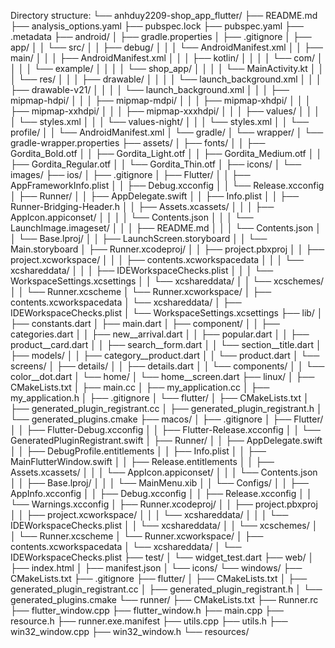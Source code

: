 Directory structure:
└── anhduy2209-shop_app_flutter/
    ├── README.md
    ├── analysis_options.yaml
    ├── pubspec.lock
    ├── pubspec.yaml
    ├── .metadata
    ├── android/
    │   ├── gradle.properties
    │   ├── .gitignore
    │   ├── app/
    │   │   └── src/
    │   │       ├── debug/
    │   │       │   └── AndroidManifest.xml
    │   │       ├── main/
    │   │       │   ├── AndroidManifest.xml
    │   │       │   ├── kotlin/
    │   │       │   │   └── com/
    │   │       │   │       └── example/
    │   │       │   │           └── shop_app/
    │   │       │   │               └── MainActivity.kt
    │   │       │   └── res/
    │   │       │       ├── drawable/
    │   │       │       │   └── launch_background.xml
    │   │       │       ├── drawable-v21/
    │   │       │       │   └── launch_background.xml
    │   │       │       ├── mipmap-hdpi/
    │   │       │       ├── mipmap-mdpi/
    │   │       │       ├── mipmap-xhdpi/
    │   │       │       ├── mipmap-xxhdpi/
    │   │       │       ├── mipmap-xxxhdpi/
    │   │       │       ├── values/
    │   │       │       │   └── styles.xml
    │   │       │       └── values-night/
    │   │       │           └── styles.xml
    │   │       └── profile/
    │   │           └── AndroidManifest.xml
    │   └── gradle/
    │       └── wrapper/
    │           └── gradle-wrapper.properties
    ├── assets/
    │   ├── fonts/
    │   │   ├── Gordita_Bold.otf
    │   │   ├── Gordita_Light.otf
    │   │   ├── Gordita_Medium.otf
    │   │   ├── Gordita_Regular.otf
    │   │   └── Gordita_Thin.otf
    │   ├── icons/
    │   └── images/
    ├── ios/
    │   ├── .gitignore
    │   ├── Flutter/
    │   │   ├── AppFrameworkInfo.plist
    │   │   ├── Debug.xcconfig
    │   │   └── Release.xcconfig
    │   ├── Runner/
    │   │   ├── AppDelegate.swift
    │   │   ├── Info.plist
    │   │   ├── Runner-Bridging-Header.h
    │   │   ├── Assets.xcassets/
    │   │   │   ├── AppIcon.appiconset/
    │   │   │   │   └── Contents.json
    │   │   │   └── LaunchImage.imageset/
    │   │   │       ├── README.md
    │   │   │       └── Contents.json
    │   │   └── Base.lproj/
    │   │       ├── LaunchScreen.storyboard
    │   │       └── Main.storyboard
    │   ├── Runner.xcodeproj/
    │   │   ├── project.pbxproj
    │   │   ├── project.xcworkspace/
    │   │   │   ├── contents.xcworkspacedata
    │   │   │   └── xcshareddata/
    │   │   │       ├── IDEWorkspaceChecks.plist
    │   │   │       └── WorkspaceSettings.xcsettings
    │   │   └── xcshareddata/
    │   │       └── xcschemes/
    │   │           └── Runner.xcscheme
    │   └── Runner.xcworkspace/
    │       ├── contents.xcworkspacedata
    │       └── xcshareddata/
    │           ├── IDEWorkspaceChecks.plist
    │           └── WorkspaceSettings.xcsettings
    ├── lib/
    │   ├── constants.dart
    │   ├── main.dart
    │   ├── component/
    │   │   ├── categories.dart
    │   │   ├── new__arrival.dart
    │   │   ├── popular.dart
    │   │   ├── product__card.dart
    │   │   ├── search__form.dart
    │   │   └── section__title.dart
    │   ├── models/
    │   │   ├── category__product.dart
    │   │   └── product.dart
    │   └── screens/
    │       ├── details/
    │       │   ├── details.dart
    │       │   └── components/
    │       │       └── color__dot.dart
    │       └── home/
    │           └── home__screen.dart
    ├── linux/
    │   ├── CMakeLists.txt
    │   ├── main.cc
    │   ├── my_application.cc
    │   ├── my_application.h
    │   ├── .gitignore
    │   └── flutter/
    │       ├── CMakeLists.txt
    │       ├── generated_plugin_registrant.cc
    │       ├── generated_plugin_registrant.h
    │       └── generated_plugins.cmake
    ├── macos/
    │   ├── .gitignore
    │   ├── Flutter/
    │   │   ├── Flutter-Debug.xcconfig
    │   │   ├── Flutter-Release.xcconfig
    │   │   └── GeneratedPluginRegistrant.swift
    │   ├── Runner/
    │   │   ├── AppDelegate.swift
    │   │   ├── DebugProfile.entitlements
    │   │   ├── Info.plist
    │   │   ├── MainFlutterWindow.swift
    │   │   ├── Release.entitlements
    │   │   ├── Assets.xcassets/
    │   │   │   └── AppIcon.appiconset/
    │   │   │       └── Contents.json
    │   │   ├── Base.lproj/
    │   │   │   └── MainMenu.xib
    │   │   └── Configs/
    │   │       ├── AppInfo.xcconfig
    │   │       ├── Debug.xcconfig
    │   │       ├── Release.xcconfig
    │   │       └── Warnings.xcconfig
    │   ├── Runner.xcodeproj/
    │   │   ├── project.pbxproj
    │   │   ├── project.xcworkspace/
    │   │   │   └── xcshareddata/
    │   │   │       └── IDEWorkspaceChecks.plist
    │   │   └── xcshareddata/
    │   │       └── xcschemes/
    │   │           └── Runner.xcscheme
    │   └── Runner.xcworkspace/
    │       ├── contents.xcworkspacedata
    │       └── xcshareddata/
    │           └── IDEWorkspaceChecks.plist
    ├── test/
    │   └── widget_test.dart
    ├── web/
    │   ├── index.html
    │   ├── manifest.json
    │   └── icons/
    └── windows/
        ├── CMakeLists.txt
        ├── .gitignore
        ├── flutter/
        │   ├── CMakeLists.txt
        │   ├── generated_plugin_registrant.cc
        │   ├── generated_plugin_registrant.h
        │   └── generated_plugins.cmake
        └── runner/
            ├── CMakeLists.txt
            ├── Runner.rc
            ├── flutter_window.cpp
            ├── flutter_window.h
            ├── main.cpp
            ├── resource.h
            ├── runner.exe.manifest
            ├── utils.cpp
            ├── utils.h
            ├── win32_window.cpp
            ├── win32_window.h
            └── resources/
